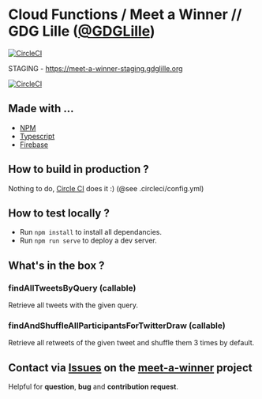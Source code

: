 # Cloud Functions / Meet a Winner // GDG Lille ([@GDGLille](https://twitter.com/GDGLille)) 

[![CircleCI](https://circleci.com/gh/GDG-Lille/meet-a-winner-functions/tree/master.svg?style=svg)](https://circleci.com/gh/GDG-Lille/meet-a-winner-functions/tree/master)

STAGING - https://meet-a-winner-staging.gdglille.org

[![CircleCI](https://circleci.com/gh/GDG-Lille/meet-a-winner-functions/tree/develop.svg?style=svg)](https://circleci.com/gh/GDG-Lille/meet-a-winner-functions/tree/develop) 

## Made with ...
* [NPM](https://www.npmjs.com/) 
* [Typescript](https://www.typescriptlang.org/)
* [Firebase](https://firebase.google.com)

## How to build in production ?

Nothing to do, [Circle CI](https://circleci.com/gh/GDG-Lille) does it :) (@see .circleci/config.yml)

## How to test locally ?

* Run `npm install` to install all dependancies.
* Run `npm run serve` to deploy a dev server.

## What's in the box ?

### findAllTweetsByQuery (callable)

Retrieve all tweets with the given query.

### findAndShuffleAllParticipantsForTwitterDraw (callable)

Retrieve all retweets of the given tweet and shuffle them 3 times by default.


## Contact via [Issues](https://github.com/GDG-Lille/meet-a-winner-functions/issues) on the [meet-a-winner](https://github.com/GDG-Lille/meet-a-winner) project
Helpful for **question**, **bug** and **contribution request**.

